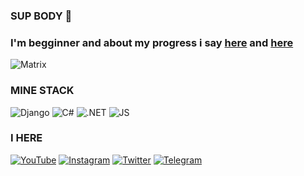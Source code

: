### SUP BODY 👋

### I'm **begginner** and about my **progress** i say [here]() and [here]()
![Matrix](https://media0.giphy.com/media/kic65zXQK8Ej84ZZQK/giphy.gif?cid=ecf05e476322bbf6569a8959828250fd7ddd5b5a7dd8eb6d&rid=giphy.gif)


### MINE STACK
![Django](https://img.shields.io/badge/-DJANGO-0C4B33?style=flat-square&logo=Django&logoColor=FDF5E6)
![C#](https://img.shields.io/badge/-CS-D140FD?style=flat-square&logo=CSharp&logoColor=FDF5E6)
![.NET](https://img.shields.io/badge/-FRAMEWORK-090909?style=flat-square&logo=.net&logoColor=006AFF)
![JS](https://img.shields.io/badge/JS-090909?style=flat-square&logo=JavaScript&logoColor=E9D54D)

### I HERE

[![YouTube](https://img.shields.io/badge/-YouTube-FFFFFF?style=flat-square&logo=YouTube&logoColor=EB2300)](https://www.youtube.com/channel/UCJ2naIHGzY7ACQP9M5gQtyw)
[![Instagram](https://img.shields.io/badge/-Instagram-FFFFFF?style=flat-square&logo=Instagram&logoColor=CD87EA)](https://www.instagram.com/youngbabyzy/)
[![Twitter](https://img.shields.io/badge/-Twitter-FFFFFF?style=flat-square&logo=Twitter&logoColor=1287E7)](https://twitter.com/FrigMortu)
[![Telegram](https://img.shields.io/badge/-Telegram-FFFFFF?style=flat-square&logo=Telegram&logoColor=002AE7)](tg.me@babycryoa)
